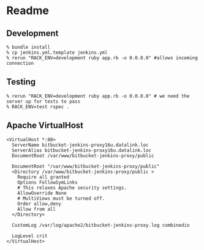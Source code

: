 # Readme

## Development

	% bundle install
	% cp jenkins.yml.template jenkins.yml
	% rerun "RACK_ENV=development ruby app.rb -o 0.0.0.0" #allows incoming connection 

## Testing

	% rerun "RACK_ENV=development ruby app.rb -o 0.0.0.0" # we need the server up for tests to pass
	% RACK_ENV=test rspec .

## Apache VirtualHost

	<VirtualHost *:80>
	  ServerName bitbucket-jenkins-proxy16u.datalink.loc
	  ServerAlias bitbucket-jenkins-proxy16u.datalink.loc
	  DocumentRoot /var/www/bitbucket-jenkins-proxy/public
	
	  DocumentRoot "/var/www/bitbucket-jenkins-proxy/public"
	  <Directory /var/www/bitbucket-jenkins-proxy/public >
	    Require all granted
	    Options FollowSymLinks
	    # This relaxes Apache security settings.
	    AllowOverride None
	    # MultiViews must be turned off.
	    Order allow,deny
	    Allow from all
	  </Directory>
	
	  CustomLog /var/log/apache2/bitbucket-jenkins-proxy.log combinedio
	
	  LogLevel crit
	</VirtualHost>	
	
